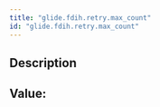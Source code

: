 ```yaml
---
title: "glide.fdih.retry.max_count"
id: "glide.fdih.retry.max_count"
---
```

## Description



## Value: 
```

```